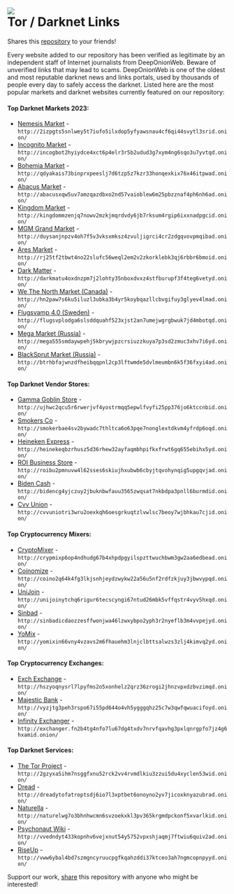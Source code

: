 ![](/dow-logo.png)  
Tor / Darknet Links
=======================================


Shares this [repository](https://github.com/DeepWebOnion/darkweb-links) to your friends!


Every website added to our repository has been verified as legitimate by an independent staff of Internet journalists from DeepOnionWeb. Beware of unverified links that may lead to scams. DeepOnionWeb is one of the oldest and most reputable darknet news and links portals, used by thousands of people every day to safely access the darknet. Listed here are the most popular markets and darknet websites currently featured on our repository:


#### Top Darknet Markets 2023:

*   [Nemesis Market](http://2izpgts5snlwey5t7iufo5ilxdop5yfyawsnau4cf6qi44svytl3srid.onion/) - `http://2izpgts5snlwey5t7iufo5ilxdop5yfyawsnau4cf6qi44svytl3srid.onion/`
*   [Incognito Market](http://incogbot2hyiydce4xct6p4elr3r5b2udud3g7xym4ng6sqo3u7yvtqd.onion/) - `http://incogbot2hyiydce4xct6p4elr3r5b2udud3g7xym4ng6sqo3u7yvtqd.onion/`
*   [Bohemia Market](http://qdyakais73binprxpeeslj7d6tzp5z7kzr33honqexkix76x46itpwad.onion/) - `http://qdyakais73binprxpeeslj7d6tzp5z7kzr33honqexkix76x46itpwad.onion/`
*   [Abacus Market](http://abacusxqaxwptjesjt2vbzohjy3lepltj36x4wq6gljtvwhubazovlid.onion/) - `http://abacusxqw5uv7amzqazdbxo2nd57vaioblew6m25pbzznaf4ph6nh6ad.onion/`
*   [Kingdom Market](http://kingdommzenjq7nowv2mzkjmqrdvdy6jb7rksum4rgip6ixxnadpgcid.onion/) - `http://kingdommzenjq7nowv2mzkjmqrdvdy6jb7rksum4rgip6ixxnadpgcid.onion/`
*   [MGM Grand Market](http://duysanjnpzv4oh7f5v3vksxmksz4zvuljigrci4cr2zdgqvovpmqibad.onion/) - `http://duysanjnpzv4oh7f5v3vksxmksz4zvuljigrci4cr2zdgqvovpmqibad.onion/`
*   [Ares Market](http://rj25tf2hnf7zatxmbzl2z2a5coe32yqtzncqfadrbqk5bvjsre4dn3yd.onion/) - `http://rj25tf2tbwt4no22slufc56weql2em2v2zkorklebk3qj6rbbr6bmoid.onion/`
*   [Dark Matter](http://darkmat7vxcm44pc5wl2w7crogtpasj57oadh7moucp2lchm6l5gohad.onion/) - `http://darkmatu4oxdnzpm7j2lohty35nboxdvxz4stfburupf3f4teg6vetyd.onion/`
*   [We The North Market (Canada)](http://hn2paw7s6ku5iluzl3ubka3b4yr5koybqazllcbvgifuy3glyev4lmad.onion/register.php) - `http://hn2paw7s6ku5iluzl3ubka3b4yr5koybqazllcbvgifuy3glyev4lmad.onion/`
*   [Flugsvamp 4.0 (Sweden)](http://fs4is7mckxxx6aincoawjgngy43bbqp7ngevyidobaopbrclvesb3cad.onion/) - `http://flugsvplodga6slsddquahf523xjst2an7umejwgrgbwuk7jd4mbotqd.onion/`
*   [Mega Market (Russia)](http://mega555smdaywpehj5kbrywjpzcrsiuzzkuya7p3sd2zmuc3xhv7i6yd.onion/) - `http://mega555smdaywpehj5kbrywjpzcrsiuzzkuya7p3sd2zmuc3xhv7i6yd.onion/`
*   [BlackSprut Market (Russia)](http://btrhbfajwnzdfheibqqpnl2cp3lftwmde5dvlmeumbn6k5f36fxyi4ad.onion/) - `http://btrhbfajwnzdfheibqqpnl2cp3lftwmde5dvlmeumbn6k5f36fxyi4ad.onion/`


#### Top Darknet Vendor Stores:

*   [Gamma Goblin Store](http://ujhwc2qcu5r6rwerjvf4yostrmqq5epwlfvyfi25pp376jo6ktccnbid.onion/) - `http://ujhwc2qcu5r6rwerjvf4yostrmqq5epwlfvyfi25pp376jo6ktccnbid.onion/`
*   [Smokers Co](http://smokerbae4sv2bywadc7thltca6o63pqe7nonglextdkvm4yfrdp6oqd.onion/) - `http://smokerbae4sv2bywadc7thltca6o63pqe7nonglextdkvm4yfrdp6oqd.onion/`
*   [Heineken Express](http://heinekeqbzrhusz5d36rhew32ayfaqmbhpifkxfrwt6gq655ebihx5yd.onion/) - `http://heinekeqbzrhusz5d36rhew32ayfaqmbhpifkxfrwt6gq655ebihx5yd.onion/`
*   [ROI Business Store](http://roibu2pmnuvw4l62sses6skiujhxubwb6cbyjtqvohynqig5upgqvjad.onion/) - `http://roibu2pmnuvw4l62sses6skiujhxubwb6cbyjtqvohynqig5upgqvjad.onion/`
*   [Biden Cash](http://bidencg4yjczuy2jbuknbwfauu3565zwqsat7nkbdpa3pnll6burmdid.onion/) - `http://bidencg4yjczuy2jbuknbwfauu3565zwqsat7nkbdpa3pnll6burmdid.onion/`
*   [Cvv Union](http://cvvuniotri3wru2oexkqh6oesgrkuqtzlvwlsc7beoy7wjbhkau7cjid.onion/) - `http://cvvuniotri3wru2oexkqh6oesgrkuqtzlvwlsc7beoy7wjbhkau7cjid.onion/`


#### Top Cryptocurrency Mixers:

*   [CryptoMixer](http://crypmixp6op4ndhudg67b4xhpdpgyilspzttwuchbwm3gw2aa6edbead.onion/) - `http://crypmixp6op4ndhudg67b4xhpdpgyilspzttwuchbwm3gw2aa6edbead.onion/`
*   [Coinomize](http://coino2q64k4fg3lkjsnhjeydzwykw22a56u5nf2rdfzkjuy3jbwvypqd.onion/) - `http://coino2q64k4fg3lkjsnhjeydzwykw22a56u5nf2rdfzkjuy3jbwvypqd.onion/`
*   [UniJoin](http://unijoinytchq6rigur6tecscyngi67ntud26mbk5vffqstr4vyv5hxqd.onion/) - `http://unijoinytchq6rigur6tecscyngi67ntud26mbk5vffqstr4vyv5hxqd.onion/`
*   [Sinbad](http://sinbadicdaozzesffwonjwa46lzwxybpo2yph3r2nyeflb3m4vvpejyd.onion/) - `http://sinbadicdaozzesffwonjwa46lzwxybpo2yph3r2nyeflb3m4vvpejyd.onion/`
*   [YoMix](http://yomixin66vny4vzavs2m6fhauehm3lnjclbttsalwzs3zlj4kimvq2yd.onion/) - `http://yomixin66vny4vzavs2m6fhauehm3lnjclbttsalwzs3zlj4kimvq2yd.onion/`


#### Top Cryptocurrency Exchanges:

*   [Exch Exchange](http://hszyoqnysrl7lpyfms2o5xonhelz2qrz36zrogi2jhnzvpxdzbvzimqd.onion/) - `http://hszyoqnysrl7lpyfms2o5xonhelz2qrz36zrogi2jhnzvpxdzbvzimqd.onion/`
*   [Majestic Bank](http://vyzjtg3peh3rspo67i55pd644o4vh5ygggqhz25c7w3qwfqwuacifoyd.onion/) - `http://vyzjtg3peh3rspo67i55pd644o4vh5ygggqhz25c7w3qwfqwuacifoyd.onion/`
*   [Infinity Exchanger](http://exchanger.fn2b4tg4nfo7lu67dg4txdv7nrvfqavhg3pxlqnrgpfo7jz4g6hxamid.onion/) - `http://exchanger.fn2b4tg4nfo7lu67dg4txdv7nrvfqavhg3pxlqnrgpfo7jz4g6hxamid.onion/`


#### Top Darknet Services:

*   [The Tor Project](http://2gzyxa5ihm7nsggfxnu52rck2vv4rvmdlkiu3zzui5du4xyclen53wid.onion/) - `http://2gzyxa5ihm7nsggfxnu52rck2vv4rvmdlkiu3zzui5du4xyclen53wid.onion/`
*   [Dread](http://dreadytofatroptsdj6io7l3xptbet6onoyno2yv7jicoxknyazubrad.onion/) - `http://dreadytofatroptsdj6io7l3xptbet6onoyno2yv7jicoxknyazubrad.onion/`
*   [Naturella](http://naturelwg7o3bhnhwcmn6svzoekxkl3pv365krgmdpckonf5xvarlkid.onion/) - `http://naturelwg7o3bhnhwcmn6svzoekxkl3pv365krgmdpckonf5xvarlkid.onion/`
*   [Psychonaut Wiki](http://vvedndyt433kopnhv6vejxnut54y5752vpxshjaqmj7ftwiu6quiv2ad.onion/) - `http://vvedndyt433kopnhv6vejxnut54y5752vpxshjaqmj7ftwiu6quiv2ad.onion/`
*   [RiseUp](http://vww6ybal4bd7szmgncyruucpgfkqahzddi37ktceo3ah7ngmcopnpyyd.onion/) - `http://vww6ybal4bd7szmgncyruucpgfkqahzddi37ktceo3ah7ngmcopnpyyd.onion/`

  
Support our work, [share](https://github.com/DeepWebOnion/darkweb-links) this repository with anyone who might be interested!
